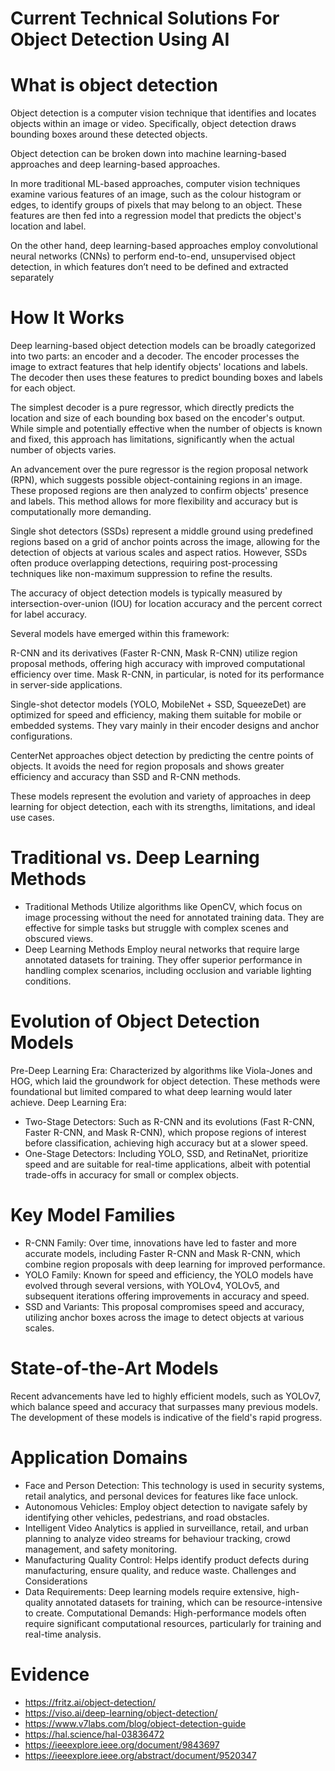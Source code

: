 # Current Technical Solutions For Object Detection Using AI 

# What is object detection 
Object detection is a computer vision technique that identifies and locates objects within an image or video. Specifically, object detection draws bounding boxes around these detected objects.

Object detection can be broken down into machine learning-based approaches and deep learning-based approaches.

In more traditional ML-based approaches, computer vision techniques examine various features of an image, such as the colour histogram or edges, to identify groups of pixels that may belong to an object. These features are then fed into a regression model that predicts the object's location and label.

On the other hand, deep learning-based approaches employ convolutional neural networks (CNNs) to perform end-to-end, unsupervised object detection, in which features don’t need to be defined and extracted separately

# How It Works 

Deep learning-based object detection models can be broadly categorized into two parts: an encoder and a decoder. The encoder processes the image to extract features that help identify objects' locations and labels. The decoder then uses these features to predict bounding boxes and labels for each object.

The simplest decoder is a pure regressor, which directly predicts the location and size of each bounding box based on the encoder's output. While simple and potentially effective when the number of objects is known and fixed, this approach has limitations, significantly when the actual number of objects varies.

An advancement over the pure regressor is the region proposal network (RPN), which suggests possible object-containing regions in an image. These proposed regions are then analyzed to confirm objects' presence and labels. This method allows for more flexibility and accuracy but is computationally more demanding.

Single shot detectors (SSDs) represent a middle ground using predefined regions based on a grid of anchor points across the image, allowing for the detection of objects at various scales and aspect ratios. However, SSDs often produce overlapping detections, requiring post-processing techniques like non-maximum suppression to refine the results.

The accuracy of object detection models is typically measured by intersection-over-union (IOU) for location accuracy and the percent correct for label accuracy.

Several models have emerged within this framework:

R-CNN and its derivatives (Faster R-CNN, Mask R-CNN) utilize region proposal methods, offering high accuracy with improved computational efficiency over time. Mask R-CNN, in particular, is noted for its performance in server-side applications.

Single-shot detector models (YOLO, MobileNet + SSD, SqueezeDet) are optimized for speed and efficiency, making them suitable for mobile or embedded systems. They vary mainly in their encoder designs and anchor configurations.

CenterNet approaches object detection by predicting the centre points of objects. It avoids the need for region proposals and shows greater efficiency and accuracy than SSD and R-CNN methods.

These models represent the evolution and variety of approaches in deep learning for object detection, each with its strengths, limitations, and ideal use cases.

# Traditional vs. Deep Learning Methods
* Traditional Methods Utilize algorithms like OpenCV, which focus on image processing without the need for annotated training data. They are effective for simple tasks but struggle with complex scenes and obscured views.
* Deep Learning Methods Employ neural networks that require large annotated datasets for training. They offer superior performance in handling complex scenarios, including occlusion and variable lighting conditions.

# Evolution of Object Detection Models
Pre-Deep Learning Era: Characterized by algorithms like Viola-Jones and HOG, which laid the groundwork for object detection. These methods were foundational but limited compared to what deep learning would later achieve​.
Deep Learning Era:
* Two-Stage Detectors: Such as R-CNN and its evolutions (Fast R-CNN, Faster R-CNN, and Mask R-CNN), which propose regions of interest before classification, achieving high accuracy but at a slower speed​​​.
* One-Stage Detectors: Including YOLO, SSD, and RetinaNet, prioritize speed and are suitable for real-time applications, albeit with potential trade-offs in accuracy for small or complex objects​​​.

# Key Model Families

* R-CNN Family: Over time, innovations have led to faster and more accurate models, including Faster R-CNN and Mask R-CNN, which combine region proposals with deep learning for improved performance​.
* YOLO Family: Known for speed and efficiency, the YOLO models have evolved through several versions, with YOLOv4, YOLOv5, and subsequent iterations offering improvements in accuracy and speed​.
* SSD and Variants: This proposal compromises speed and accuracy, utilizing anchor boxes across the image to detect objects at various scales​.

# State-of-the-Art Models

Recent advancements have led to highly efficient models, such as YOLOv7, which balance speed and accuracy that surpasses many previous models. The development of these models is indicative of the field's rapid progress​.

# Application Domains

* Face and Person Detection: This technology is used in security systems, retail analytics, and personal devices for features like face unlock​.
* Autonomous Vehicles: Employ object detection to navigate safely by identifying other vehicles, pedestrians, and road obstacles​.
* Intelligent Video Analytics is applied in surveillance, retail, and urban planning to analyze video streams for behaviour tracking, crowd management, and safety monitoring.
* Manufacturing Quality Control: Helps identify product defects during manufacturing, ensure quality, and reduce waste​.
Challenges and Considerations
* Data Requirements: Deep learning models require extensive, high-quality annotated datasets for training, which can be resource-intensive to create​.
Computational Demands: High-performance models often require significant computational resources, particularly for training and real-time analysis​.


# Evidence
* https://fritz.ai/object-detection/
* https://viso.ai/deep-learning/object-detection/
* https://www.v7labs.com/blog/object-detection-guide
* https://hal.science/hal-03836472
* https://ieeexplore.ieee.org/document/9843697
* https://ieeexplore.ieee.org/abstract/document/9520347  
